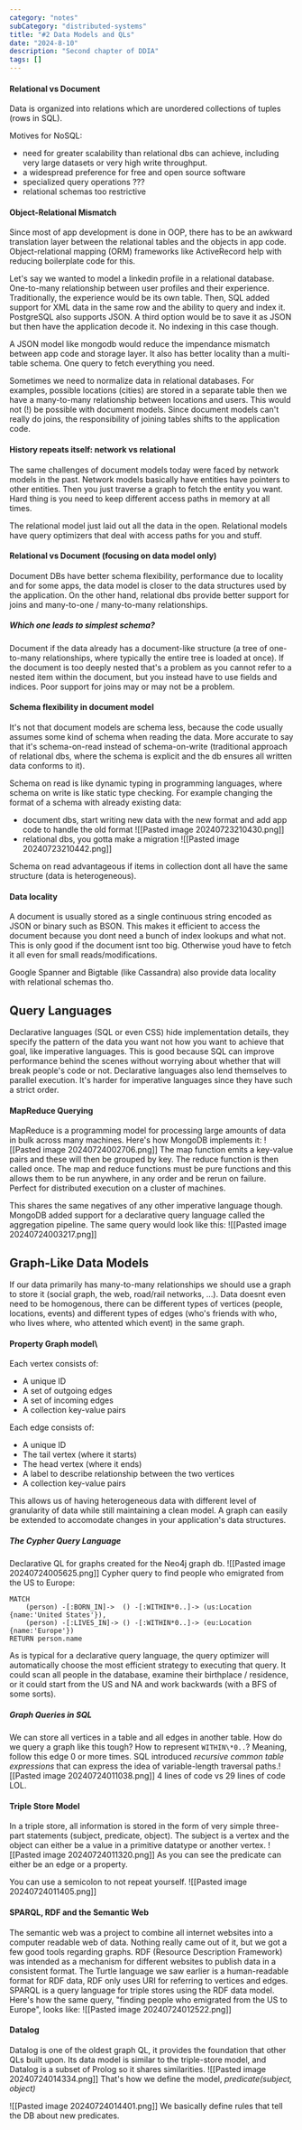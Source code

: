 ```yaml
---
category: "notes"
subCategory: "distributed-systems"
title: "#2 Data Models and QLs"
date: "2024-8-10"
description: "Second chapter of DDIA"
tags: []
---
```

#### Relational vs Document 
Data is organized into relations which are unordered collections of tuples (rows in SQL).

Motives for NoSQL:
- need for greater scalability than relational dbs can achieve, including very large datasets or very high write throughput.
- a widespread preference for free and open source software
- specialized query operations ???
- relational schemas too restrictive

#### Object-Relational Mismatch
Since most of app development is done in OOP, there has to be an awkward translation layer between the relational tables and the objects in app code.
Object-relational mapping (ORM) frameworks like ActiveRecord help with reducing boilerplate code for this.

Let's say we wanted to model a linkedin profile in a relational database. One-to-many relationship between user profiles and their experience. 
Traditionally, the experience would be its own table. Then, SQL added support for XML data in the same row and the ability to query and index it. PostgreSQL also supports JSON.
A third option would be to save it as JSON but then have the application decode it. No indexing in this case though.

A JSON model like mongodb would reduce the impendance mismatch between app code and storage layer. It also has better locality than a multi-table schema. One query to fetch everything you need.

Sometimes we need to normalize data in relational databases. For examples, possible locations (cities) are stored in a separate table then we have a many-to-many relationship between locations and users.
This would not (!) be possible with document models. Since document models can't really do joins, the responsibility of joining tables shifts to the application code.

#### History repeats itself: network vs relational
The same challenges of document models today were faced by network models in the past. Network models basically have entities have pointers to other entities. Then you just traverse a graph to fetch the entity you want. Hard thing is you need to keep different access paths in memory at all times.

The relational model just laid out all the data in the open.
Relational models have query optimizers that deal with access paths for you and stuff.

#### Relational vs Document (focusing on data model only)
Document DBs have better schema flexibility, performance due to locality and for some apps, the data model is closer to the data structures used by the application.
On the other hand, relational dbs provide better support for joins and many-to-one / many-to-many relationships.


##### Which one leads to simplest schema?
Document if the data already has a document-like structure (a tree of one-to-many relationships, where typically the entire tree is loaded at once).
If the document is too deeply nested that's a problem as you cannot refer to a nested item within the document, but you instead have to use fields and indices.
Poor support for joins may or may not be a problem.

#### Schema flexibility in document model
It's not that document models are schema less, because the code usually assumes some kind of schema when reading the data. More accurate to say that it's schema-on-read instead of schema-on-write (traditional approach of relational dbs, where the schema is explicit and the db ensures all written data conforms to it).

Schema on read is like dynamic typing in programming languages, where schema on write is like static type checking.
For example changing the format of a schema with already existing data:
- document dbs, start writing new data with the new format and add app code to handle the old format
	![[Pasted image 20240723210430.png]]
- relational dbs, you gotta make a migration
	![[Pasted image 20240723210442.png]]

Schema on read advantageous if items in collection dont all have the same structure (data is heterogeneous).

#### Data locality
A document is usually stored as a single continuous string encoded as JSON or binary such as BSON. This makes it efficient to access the document because you dont need a bunch of index lookups and what not. This is only good if the document isnt too big. Otherwise youd have to fetch it all even for small reads/modifications.

Google Spanner and Bigtable (like Cassandra) also provide data locality with relational schemas tho.

## Query Languages
Declarative languages (SQL or even CSS) hide implementation details, they specify the pattern of the data you want not how you want to achieve that goal, like imperative languages.
This is good because SQL can improve performance behind the scenes without worrying about whether that will break people's code or not.
Declarative languages also lend themselves to parallel execution. It's harder for imperative languages since they have such a strict order.

#### MapReduce Querying
MapReduce is a programming model for processing large amounts of data in bulk across many machines.
Here's how MongoDB implements it:
![[Pasted image 20240724002706.png]]
The map function emits a key-value pairs and these will then be grouped by key.
The reduce function is then called once.
The map and reduce functions must be pure functions and this allows them to be run anywhere, in any order and be rerun on failure. Perfect for distributed execution on a cluster of machines.


This shares the same negatives of any other imperative language though. MongoDB added support for a declarative query language called the aggregation pipeline. The same query would look like this:
![[Pasted image 20240724003217.png]]

## Graph-Like Data Models
If our data primarily has many-to-many relationships we should use a graph to store it (social graph, the web, road/rail networks, ...). Data doesnt even need to be homogenous, there can be different types of vertices (people, locations, events) and different types of edges (who's friends with who, who lives where, who attented which event) in the same graph.

#### Property Graph model\
Each vertex consists of:
- A unique ID
- A set of outgoing edges
- A set of incoming edges
- A collection key-value pairs

Each edge consists of:
- A unique ID
- The tail vertex (where it starts)
- The head vertex (where it ends)
- A label to describe relationship between the two vertices
- A collection key-value pairs

This allows us of having heterogeneous data with different level of granularity of data while still maintaining a clean model. A graph can easily be extended to accomodate changes in your application's data structures.

##### The Cypher Query Language
Declarative QL for graphs created for the Neo4j graph db.
![[Pasted image 20240724005625.png]]
Cypher query to find people who emigrated from the US to Europe:
```
MATCH
	(person) -[:BORN_IN]->  () -[:WITHIN*0..]-> (us:Location {name:'United States'}),
	(person) -[:LIVES_IN]-> () -[:WITHIN*0..]-> (eu:Location {name:'Europe'}) 
RETURN person.name
```
As is typical for a declarative query language, the query optimizer will automatically choose the most efficient strategy to executing that query.
It could scan all people in the database, examine their birthplace / residence, or it could start from the US and NA and work backwards (with a BFS of some sorts).

##### Graph Queries in SQL
We can store all vertices in a table and all edges in another table. How do we query a graph like this tough? How to represent `WITHIN\*0..`?  Meaning, follow this edge 0 or more times. 
SQL introduced *recursive common table expressions* that can express the idea of variable-length traversal paths.![[Pasted image 20240724011038.png]]
4 lines of code vs 29 lines of code LOL.
#### Triple Store Model
In a triple store, all information is stored in the form of very simple three-part statements (subject, predicate, object). The subject is a vertex and the object can either be a value in a primitive datatype or another vertex. 
![[Pasted image 20240724011320.png]]
As you can see the predicate can either be an edge or a property.

You can use a semicolon to not repeat yourself.
![[Pasted image 20240724011405.png]]


#### SPARQL, RDF and the Semantic Web
The semantic web was a project to combine all internet websites into a computer readable web of data. Nothing really came out of it, but we got a few good tools regarding graphs.
RDF (Resource Description Framework) was intended as a mechanism for different websites to publish data in a consistent format.
The Turtle language we saw earlier is a human-readable format for RDF data, RDF only uses URI for referring to vertices and edges.
SPARQL is a query language for triple stores using the RDF data model. 
Here's how the same query, "finding people who emigrated from the US to Europe", looks like:
![[Pasted image 20240724012522.png]]

#### Datalog
Datalog is one of the oldest graph QL, it provides the foundation that other QLs built upon.
Its data model is similar to the triple-store model, and Datalog is a subset of Prolog so it shares similarities.
![[Pasted image 20240724014334.png]]
That's how we define the model, *predicate(subject, object)*


![[Pasted image 20240724014401.png]]
We basically define rules that tell the DB about new predicates. 